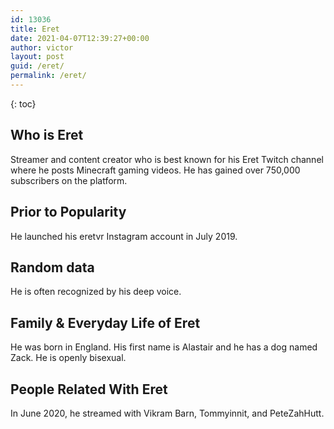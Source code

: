 ```yaml
---
id: 13036
title: Eret
date: 2021-04-07T12:39:27+00:00
author: victor
layout: post
guid: /eret/
permalink: /eret/
---
```



{: toc}


## Who is Eret



Streamer and content creator who is best known for his Eret Twitch channel where he posts Minecraft gaming videos. He has gained over 750,000 subscribers on the platform. 

                
                
                
## Prior to Popularity



He launched his eretvr Instagram account in July 2019. 

                
                
                
## Random data



He is often recognized by his deep voice. 

                
                
                
## Family & Everyday Life of Eret



He was born in England. His first name is Alastair and he has a dog named Zack. He is openly bisexual.

                
                
                
## People Related With Eret



In June 2020, he streamed with Vikram Barn, Tommyinnit, and PeteZahHutt.

                
              
            
          
          
          